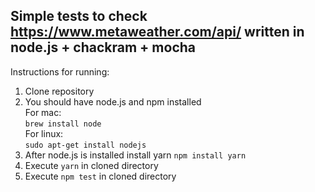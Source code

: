 ## Simple tests to check https://www.metaweather.com/api/ written in node.js + chackram + mocha
Instructions for running:
1. Clone repository  
2. You should have node.js and npm installed  
  For mac:  
  ```brew install node```  
  For linux:  
  ```sudo apt-get install nodejs```  
3. After node.js is installed install yarn
  ```npm install yarn```
4. Execute `yarn` in cloned directory
5. Execute `npm test` in cloned directory
